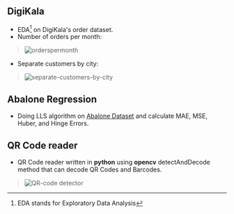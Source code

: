 ## DigiKala
- EDA[^1] on DigiKala's order dataset.
- Number of orders per month:
> ![orderspermonth](https://user-images.githubusercontent.com/77120507/152968912-93b8b8e4-86a7-4858-b5dc-d409461c5d42.png)
- Separate customers by city:
> ![separate-customers-by-city](https://user-images.githubusercontent.com/77120507/152969458-3eecb989-fb6b-4dfa-a396-137182fa61d8.png)

## Abalone Regression
- Doing LLS algorithm on <a href='https://archive.ics.uci.edu/ml/datasets/abalone'>Abalone Dataset</a> and calculate MAE, MSE, Huber, and Hinge Errors.

## QR Code reader
- QR Code reader written in **python** using **opencv** detectAndDecode method that can decode QR Codes and Barcodes.
> ![QR-code detector](https://user-images.githubusercontent.com/77120507/152825966-57ff2ebb-7756-4fb0-8b0e-231b850ca82b.png)


[^1]: EDA stands for Exploratory Data Analysis

